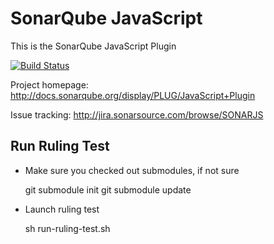 SonarQube JavaScript
================

This is the SonarQube JavaScript Plugin

[![Build Status](https://travis-ci.org/SonarCommunity/sonar-javascript.svg?branch=master)](https://travis-ci.org/SonarCommunity/sonar-javascript)

Project homepage:
http://docs.sonarqube.org/display/PLUG/JavaScript+Plugin

Issue tracking:
http://jira.sonarsource.com/browse/SONARJS

Run Ruling Test
---------------
* Make sure you checked out submodules, if not sure

  git submodule init 
  git submodule update
  
* Launch ruling test

  sh run-ruling-test.sh
